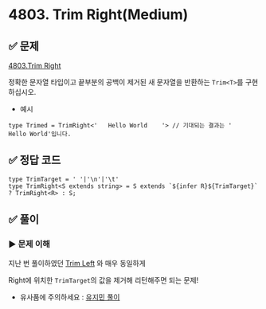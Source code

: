 # 4803. Trim Right(Medium)

## ✅ 문제

[4803.Trim Right](https://github.com/type-challenges/type-challenges/blob/main/questions/04803-medium-trim-right/README.ko.md)

정확한 문자열 타입이고 끝부분의 공백이 제거된 새 문자열을 반환하는 `Trim<T>`를 구현하십시오.

- 예시

```tsx
type Trimed = TrimRight<'   Hello World    '> // 기대되는 결과는 '   Hello World'입니다.
```

## ✅ 정답 코드

```tsx
type TrimTarget = ' '|'\n'|'\t'
type TrimRight<S extends string> = S extends `${infer R}${TrimTarget}` ? TrimRight<R> : S;
```

## ✅ 풀이

### ▶️ 문제 이해

지난 번 풀이하였던 [Trim Left](https://www.notion.so/febd45d6897c4904962be9fcaeb87701) 와 매우 동일하게 

Right에 위치한 `TrimTarget`의 값을 제거해 리턴해주면 되는 문제!

- 유사품에 주의하세요 : [유지민 풀이](https://www.notion.so/febd45d6897c4904962be9fcaeb87701)
